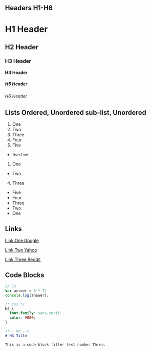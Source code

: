 
## Headers H1-H6

# H1 Header

## H2 Header

### H3 Header

#### H4 Header

##### H5 Header

###### H6 Header

## Lists Ordered, Unordered sub-list, Unordered

1. One
2. Two
3. Three
4. Four
5. Five
  * five.five


1. One
  * Two
4. Three


* Five
* Four
* Three
* Two
* One


## Links

[Link One Google](google.com)

[Link Two Yahoo](yahoo.com)

[Link Three Reddit](reddit.com)

## Code Blocks

```js
// js
var answer = 6 * 7;
console.log(answer);
```

```css
/* css */
h2 {
  font-family: sans-serif;
  color: #000;
}
```

```md
<!-- md -->
# H3 Title

This is a code block filler text number Three.
```
